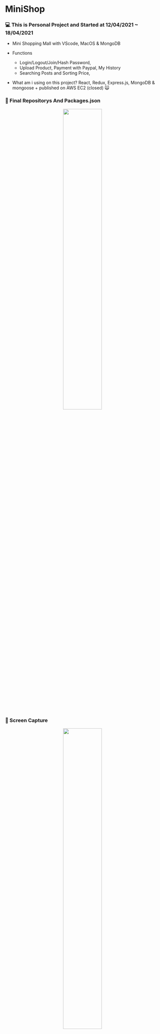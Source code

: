 # MiniShop

### 💻 This is Personal Project and Started at 12/04/2021 ~ 18/04/2021
* Mini Shopping Mall with VScode, MacOS & MongoDB
* Functions 
  - Login/Logout/Join/Hash Password, 
  - Upload Product, Payment with Paypal, My History
  - Searching Posts and Sorting Price,
  
* What am i using on this project? 
  React, Redux, Express.js, MongoDB & mongoose + published on AWS EC2 (closed) 🙀


### 📝 Final Repositorys And Packages.json
<p align="center">
  <img src="https://user-images.githubusercontent.com/73155839/116040659-43ab9680-a6a7-11eb-82bd-2938672fc9b1.png" width="50%" height="50%">
</p>



### 🌄 Screen Capture

<p align="center">
  <img src="https://user-images.githubusercontent.com/73155839/116040808-705fae00-a6a7-11eb-9b4e-bcde31d4b4e9.png" width="50%" height="50%">
  <img src="https://user-images.githubusercontent.com/73155839/116040811-7190db00-a6a7-11eb-842f-f26697210a14.png" width="50%" height="50%">
  <img src="https://user-images.githubusercontent.com/73155839/116040815-72c20800-a6a7-11eb-981f-dd6661ec1ee9.png" width="50%" height="50%">
  <img src="https://user-images.githubusercontent.com/73155839/116040817-735a9e80-a6a7-11eb-8b52-3c731ca49cab.png" width="50%" height="50%">
  <img src="https://user-images.githubusercontent.com/73155839/116040820-748bcb80-a6a7-11eb-9f09-ff3b164c0033.png" width="50%" height="50%">
  <img src="https://user-images.githubusercontent.com/73155839/116040822-75246200-a6a7-11eb-9634-1753f26d4090.png" width="50%" height="50%">
  <img src="https://user-images.githubusercontent.com/73155839/116040824-75246200-a6a7-11eb-8086-1dd73215b3a0.png" width="50%" height="50%">
  <img src="https://user-images.githubusercontent.com/73155839/116040846-79e91600-a6a7-11eb-9f0f-ec9feb98dfaf.png" width="50%" height="50%">
  <img src="https://user-images.githubusercontent.com/73155839/116040854-7bb2d980-a6a7-11eb-80dc-3a1515024518.png" width="50%" height="50%">
</p>

